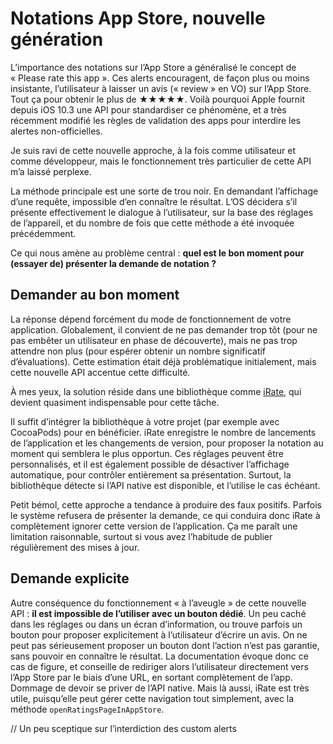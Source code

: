 # Notations App Store, nouvelle génération

L’importance des notations sur l’App Store a généralisé le concept de « Please rate this app ». Ces alerts encouragent, de façon plus ou moins insistante, l’utilisateur à laisser un avis (« review » en VO) sur l’App Store. Tout ça pour obtenir le plus de ★★★★★. Voilà pourquoi Apple fournit depuis iOS 10.3 une API pour standardiser ce phénomène, et a très récemment modifié les règles de validation des apps pour interdire les alertes non-officielles.

Je suis ravi de cette nouvelle approche, à la fois comme utilisateur et comme développeur, mais le fonctionnement très particulier de cette API m’a laissé perplexe.

La méthode principale est une sorte de trou noir. En demandant l’affichage d’une requête, impossible d’en connaître le résultat. L’OS décidera s’il présente effectivement le dialogue à l’utilisateur, sur la base des réglages de l’appareil, et du nombre de fois que cette méthode a été invoquée précédemment.

Ce qui nous amène au problème central : **quel est le bon moment pour (essayer de) présenter la demande de notation ?**

## Demander au bon moment

La réponse dépend forcément du mode de fonctionnement de votre application. Globalement, il convient de ne pas demander trop tôt (pour ne pas embêter un utilisateur en phase de découverte), mais ne pas trop attendre non plus (pour espérer obtenir un nombre significatif d’évaluations). Cette estimation était déjà problématique initialement, mais cette nouvelle API accentue cette difficulté.

À mes yeux, la solution réside dans une bibliothèque comme [iRate](https://github.com/nicklockwood/iRate), qui devient quasiment indispensable pour cette tâche.

Il suffit d’intégrer la bibliothèque à votre projet (par exemple avec CocoaPods) pour en bénéficier. iRate enregistre le nombre de lancements de l’application et les changements de version, pour proposer la notation au moment qui semblera le plus opportun. Ces réglages peuvent être personnalisés, et il est également possible de désactiver l’affichage automatique, pour contrôler entièrement sa présentation. Surtout, la bibliothèque détecte si l’API native est disponible, et l’utilise le cas échéant.

Petit bémol, cette approche a tendance à produire des faux positifs. Parfois le système refusera de présenter la demande, ce qui conduira donc iRate à complètement ignorer cette version de l’application. Ça me paraît une limitation raisonnable, surtout si vous avez l’habitude de publier régulièrement des mises à jour.

## Demande explicite

Autre conséquence du fonctionnement « à l’aveugle » de cette nouvelle API : **il est impossible de l’utiliser avec un bouton dédié**. Un peu caché dans les réglages ou dans un écran d’information, ou trouve parfois un bouton pour proposer explicitement à l’utilisateur d’écrire un avis. On ne peut pas sérieusement proposer un bouton dont l’action n’est pas garantie, sans pouvoir en connaître le résultat. La documentation évoque donc ce cas de figure, et conseille de rediriger alors l’utilisateur directement vers l’App Store par le biais d’une URL, en sortant complètement de l’app. Dommage de devoir se priver de l’API native. Mais là aussi, iRate est très utile, puisqu’elle peut gérer cette navigation tout simplement, avec la méthode `openRatingsPageInAppStore`.

// Un peu sceptique sur l’interdiction des custom alerts